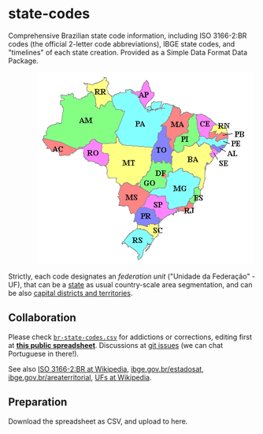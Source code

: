 # state-codes

Comprehensive Brazilian state code information, including ISO 3166-2:BR codes (the official 2-letter code abbreviations), IBGE state codes,  and "timelines" of each state creation. Provided as a Simple Data Format Data Package.

&nbsp;&nbsp;&nbsp;&nbsp;&nbsp;&nbsp;&nbsp;&nbsp;&nbsp;&nbsp;&nbsp;&nbsp;&nbsp;&nbsp;&nbsp;![](br-states-map.png)

Strictly, each code designates an *federation unit* ("Unidade da Federação" - UF), that can be a  [state](https://schema.org/State) as usual  country-scale area segmentation, and can be also [capital districts and territories](https://en.wikipedia.org/wiki/Capital_districts_and_territories).

## Collaboration

Please check [`br-state-codes.csv`](br-state-codes.csv) for addictions or corrections, editing first at **[this public spreadsheet](https://docs.google.com/spreadsheets/d/1lwuHtCqAsNGxKs0jsnr8G_KBZ7FXekkHn42dHHKfG4M/)**. 
Discussions at [git issues](https://github.com/datasets-br/state-codes/issues) (we can chat Portuguese in there!).

See also [ISO 3166-2:BR at Wikipedia](https://en.wikipedia.org/wiki/ISO_3166-2:BR), [ibge.gov.br/estadosat](http://www.ibge.gov.br/estadosat/),  [ibge.gov.br/areaterritorial](http://www.ibge.gov.br/home/geociencias/areaterritorial/principal.shtm), [UFs at Wikipedia](https://pt.wikipedia.org/wiki/Unidades_federativas_do_Brasil).

## Preparation

Download the spreadsheet as CSV, and upload to here.
